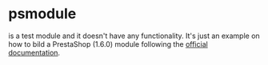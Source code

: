 # psmodule
is a test module and it doesn't have any functionality. It's just an example on how to bild a PrestaShop (1.6.0) module following the [official documentation](http://doc.prestashop.com/display/PS16/Creating+a+PrestaShop+Module).

